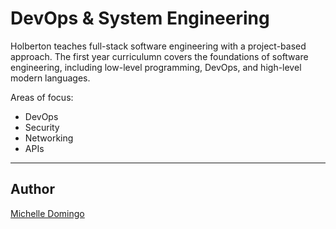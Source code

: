 # DevOps & System Engineering
Holberton teaches full-stack software engineering with a project-based approach. The first year curriculumn covers the foundations of software engineering, including low-level programming, DevOps, and high-level modern languages.

Areas of focus:
- DevOps
- Security
- Networking
- APIs

___
## Author
[Michelle Domingo](https://github.com/michedomingo)
